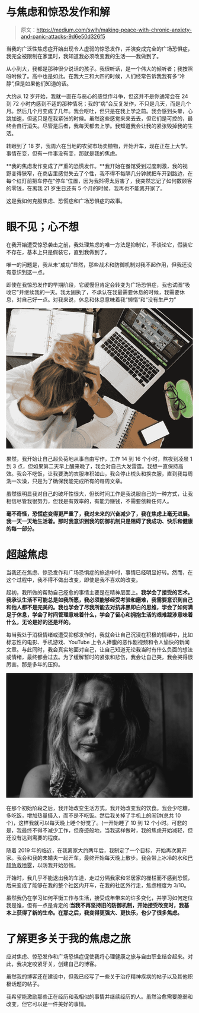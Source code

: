 # 与焦虑和惊恐发作和解

> 原文：<https://medium.com/swlh/making-peace-with-chronic-anxiety-and-panic-attacks-9d6e50d326f5>

当我的广泛性焦虑症开始出现令人虚弱的惊恐发作，并演变成完全的广场恐惧症，我完全被限制在家里时，我知道我必须改变我的生活——我做到了。

从小到大，我都是那种很少说话的孩子。我很听话，是一个伟大的倾听者；我按照吩咐做了。高中也是如此。在我大三和大四的时候，人们经常告诉我我有多“冷静”,但是如果他们知道的话。

大约从 12 岁开始，我就一直在与恶心的感觉作斗争，但这并不是你通常会在 24 到 72 小时内感到不适的那种情况；我的“病”会反复发作，不只是几天，而是几个月。然后几个月变成了几年。我会呕吐，但只是在我上学之前。我会感到头晕，心跳加速，但这只是在我紧张的时候。虽然这些感觉来来去去，但它们是可控的，最终会自行消失。尽管是后者，我每天都去上学。我知道我会让我的紧张毁掉我的生活。

转眼到了 18 岁，我周六在当地的农贸市场卖植物，开始开车，现在正在上大学。事情在变，但有一件事没有变，那就是我的焦虑。

**我的焦虑发作变成了严重的恐慌发作。**我开始在餐馆受到过度刺激，我的视野变得狭窄，在商店里感觉失去了个性，我不得不每隔几分钟就把车开到路边，在每个红灯前把车停在“停车”位置，因为我抖得太厉害了，我突然忘记了如何数顾客的零钱，在离我 21 岁生日还有 5 个月的时候，我再也不能离开家了。

这是我如何克服焦虑、恐慌症和广场恐惧症的故事。

# 眼不见；心不想

在我开始遭受惊恐袭击之前，我处理焦虑的唯一方法是抑制它，不谈论它，假装它不存在，基本上只是假装它，直到我做到了。

唯一的问题是，我从未“成功”显然，那些战术和防御机制对我不起作用，但我还没有意识到这一点。

即使在我惊恐发作的早期阶段，它缓慢但肯定会转变为广场恐惧症，我也试图“吸收它”并继续我的一天。我太固执了，不承认在我最需要休息的时候，我需要休息，对自己好一点。对我来说，休息和休息意味着我“懒惰”和“没有生产力”

![](img/11422b6da37f30a12ef50a296015d41a.png)

果然，我开始让自己超负荷地从事自由写作，工作 14 到 16 个小时，熬夜到凌晨 1 到 3 点，但如果第二天早上醒来晚了，我会对自己大发雷霆。我想一直保持高效。我会不吃饭，让我要洗的衣服堆积如山，我会停止梳头和换衣服，直到我每周洗一次澡，只是为了确保我能完成所有的每周文章。

虽然很明显我对自己的破坏性很大，但长时间工作是我说服自己的一种方式，让我相信尽管我很努力，但我是有效率的，有能力赚钱，不需要依赖任何人。

**毫不奇怪，恐慌症变得更严重了，我对未来的兴奋减少了，我在焦虑上毫无进展。我一天一天地生活着。那时我意识到我的防御机制只是阻碍了我成功、快乐和健康的每一部分。**

# 超越焦虑

当我还在焦虑、惊恐发作和广场恐惧症的旅途中时，事情已经明显好转。然而，在这个过程中，我不得不做出改变，即使是我不喜欢的改变。

起初，我所做的帮助自己痊愈的事情主要是在精神层面上。**我学会了接受的艺术。我承认生活不可能总是如我所愿，我必须能够经受考验和磨难，我需要意识到自己和他人都不是完美的。我也学会了尽我所能去对抗非黑即白的思维，学会了如何满足于休息，学会了时间管理意味着什么，学会了留心和拥抱生活的艰难跋涉意味着什么，无论是好的还是坏的。**

每当我处于消极情绪或遭受抑郁发作时，我就会让自己沉浸在积极的情绪中，比如标志性的电影、手机游戏、YouTube 上令人捧腹的恶作剧视频和令人愉快的新闻文章。与此同时，我会真实地面对自己，让自己知道无论我当时有什么负面的想法或情绪，最终都会过去。为了缓解暂时的紧张和悲伤，我会让自己哭，我会哭得很厉害。那是多年的压抑。

![](img/aba9293838dc62185e8062b6c1e49d5f.png)

在那个初始阶段之后，我开始改变生活方式。我开始改变我的饮食。我会少吃糖，多吃饭，增加热量摄入，而不是不吃饭。然后我关掉了手机上的闹钟(总共 10 个)，这样我就可以每天晚上睡个好觉了。(一开始睡了 10 到 12 个小时。可悲的是，我最终不得不减少工作，但奇迹般地，当我这样做时，我的焦虑开始减轻，但还没有达到需要的程度。

随着 2019 年的临近，在我离家大约两年后，我制定了一个目标，开始再次离开家。我会和我的未婚夫一起开车，最终开始每天晚上散步。我会带上冰冷的水和[巴赫急救喷雾](https://www.amazon.com/gp/product/B007QR5WYY/ref=as_li_tl?ie=UTF8&camp=1789&creative=9325&creativeASIN=B007QR5WYY&linkCode=as2&tag=theworriedwor-20&linkId=9db92892303cf7fcb2326d7653bd73fb)，以防我开始恐慌。

开始时，我几乎不能退出我的车道，走过分隔我家和邻居家的栅栏而不感到恐慌，后来变成了能够在我的整个社区内开车，在我的社区外行走，焦虑程度为 3/10。

虽然我仍在学习如何平衡工作与生活，接受成年带来的许多变化，并学习如何定位我是谁，但有一点是肯定的:**当我不再坚持旧的防御机制，开始接受改变时，我基本上获得了新的生命。在那之后，我变得更强大、更快乐，也少了很多焦虑。**

# 了解更多关于我的焦虑之旅

应对焦虑、惊恐发作和广场恐惧症促使我将心理健康之旅与自由职业结合起来。对此，我决定咬紧牙关，创建自己的博客。

虽然我的博客还在建设中，但我已经写了一些关于治疗精神疾病的帖子以及其他积极话题的帖子。

我希望能激励那些正在经历和我相似的事情并继续经历的人。虽然治愈需要脆弱和改变，但它可以是一件美好的事情。